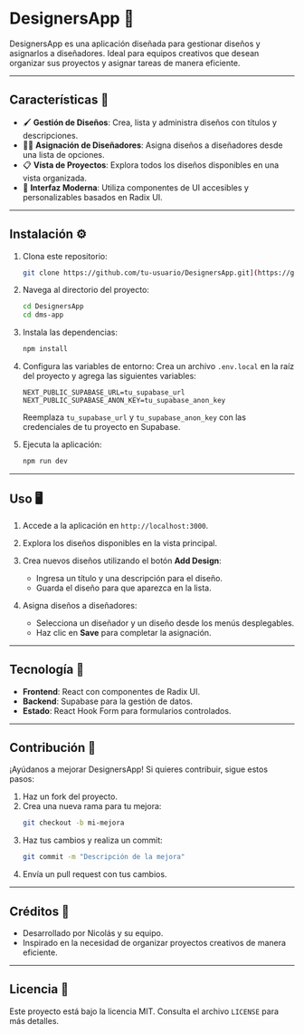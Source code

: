 # DesignersApp 🎨

DesignersApp es una aplicación diseñada para gestionar diseños y asignarlos a diseñadores. Ideal para equipos creativos que desean organizar sus proyectos y asignar tareas de manera eficiente.

---

## Características 🚀

- 🖌️ **Gestión de Diseños**: Crea, lista y administra diseños con títulos y descripciones.
- 👩‍🎨 **Asignación de Diseñadores**: Asigna diseños a diseñadores desde una lista de opciones.
- 📋 **Vista de Proyectos**: Explora todos los diseños disponibles en una vista organizada.
- 🌟 **Interfaz Moderna**: Utiliza componentes de UI accesibles y personalizables basados en Radix UI.

---

## Instalación ⚙️

1. Clona este repositorio:
    ```bash
    git clone https://github.com/tu-usuario/DesignersApp.git](https://github.com/GEKKOLAS/dms-app.git
    ```

2. Navega al directorio del proyecto:
    ```bash
    cd DesignersApp
    cd dms-app
    ```

3. Instala las dependencias:
    ```bash
    npm install
    ```

4. Configura las variables de entorno:
    Crea un archivo `.env.local` en la raíz del proyecto y agrega las siguientes variables:
    ```env
    NEXT_PUBLIC_SUPABASE_URL=tu_supabase_url
    NEXT_PUBLIC_SUPABASE_ANON_KEY=tu_supabase_anon_key
    ```
    Reemplaza `tu_supabase_url` y `tu_supabase_anon_key` con las credenciales de tu proyecto en Supabase.

5. Ejecuta la aplicación:
    ```bash
    npm run dev
    ```

---

## Uso 🖥️

1. Accede a la aplicación en `http://localhost:3000`.

2. Explora los diseños disponibles en la vista principal.

3. Crea nuevos diseños utilizando el botón **Add Design**:
   - Ingresa un título y una descripción para el diseño.
   - Guarda el diseño para que aparezca en la lista.

4. Asigna diseños a diseñadores:
   - Selecciona un diseñador y un diseño desde los menús desplegables.
   - Haz clic en **Save** para completar la asignación.

---

## Tecnología 🔧

- **Frontend**: React con componentes de Radix UI.
- **Backend**: Supabase para la gestión de datos.
- **Estado**: React Hook Form para formularios controlados.

---

## Contribución 🤝

¡Ayúdanos a mejorar DesignersApp! Si quieres contribuir, sigue estos pasos:

1. Haz un fork del proyecto.
2. Crea una nueva rama para tu mejora:
    ```bash
    git checkout -b mi-mejora
    ```
3. Haz tus cambios y realiza un commit:
    ```bash
    git commit -m "Descripción de la mejora"
    ```
4. Envía un pull request con tus cambios.

---

## Créditos 👏

- Desarrollado por Nicolás y su equipo.
- Inspirado en la necesidad de organizar proyectos creativos de manera eficiente.

---

## Licencia 📝

Este proyecto está bajo la licencia MIT. Consulta el archivo `LICENSE` para más detalles.
